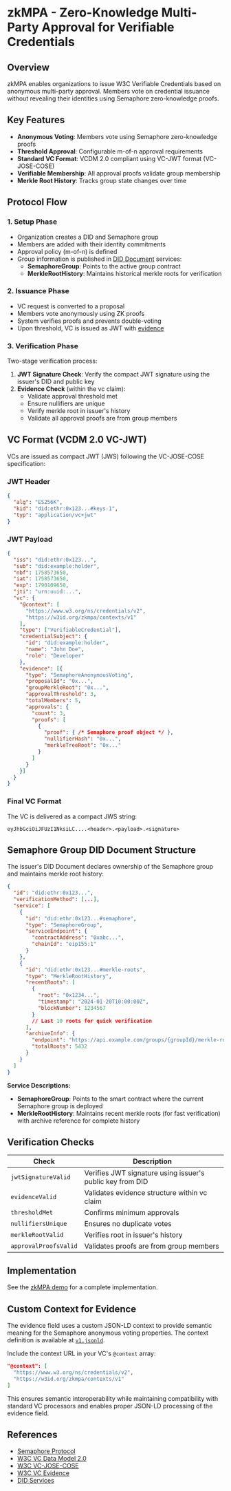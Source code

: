 # zkMPA - Zero-Knowledge Multi-Party Approval for Verifiable Credentials

## Overview

zkMPA enables organizations to issue W3C Verifiable Credentials based on anonymous multi-party approval. Members vote on credential issuance without revealing their identities using Semaphore zero-knowledge proofs.

## Key Features

- **Anonymous Voting**: Members vote using Semaphore zero-knowledge proofs
- **Threshold Approval**: Configurable m-of-n approval requirements
- **Standard VC Format**: VCDM 2.0 compliant using VC-JWT format (VC-JOSE-COSE)
- **Verifiable Membership**: All approval proofs validate group membership
- **Merkle Root History**: Tracks group state changes over time

## Protocol Flow

### 1. Setup Phase
- Organization creates a DID and Semaphore group
- Members are added with their identity commitments
- Approval policy (m-of-n) is defined
- Group information is published in [DID Document](#semaphore-group-did-document-structure) services:
  - **SemaphoreGroup**: Points to the active group contract
  - **MerkleRootHistory**: Maintains historical merkle roots for verification

### 2. Issuance Phase
- VC request is converted to a proposal
- Members vote anonymously using ZK proofs
- System verifies proofs and prevents double-voting
- Upon threshold, VC is issued as JWT with [evidence](#vc-format-vcdm-20-vc-jwt)

### 3. Verification Phase
Two-stage verification process:
1. **JWT Signature Check**: Verify the compact JWT signature using the issuer's DID and public key
2. **Evidence Check** (within the vc claim):
   - Validate approval threshold met
   - Ensure nullifiers are unique
   - Verify merkle root in issuer's history
   - Validate all approval proofs are from group members

## VC Format (VCDM 2.0 VC-JWT)

VCs are issued as compact JWT (JWS) following the VC-JOSE-COSE specification:

### JWT Header
```json
{
  "alg": "ES256K",
  "kid": "did:ethr:0x123...#keys-1",
  "typ": "application/vc+jwt"
}
```

### JWT Payload
```json
{
  "iss": "did:ethr:0x123...",
  "sub": "did:example:holder",
  "nbf": 1758573650,
  "iat": 1758573650,
  "exp": 1790109650,
  "jti": "urn:uuid:...",
  "vc": {
    "@context": [
      "https://www.w3.org/ns/credentials/v2",
      "https://w3id.org/zkmpa/contexts/v1"
    ],
    "type": ["VerifiableCredential"],
    "credentialSubject": {
      "id": "did:example:holder",
      "name": "John Doe",
      "role": "Developer"
    },
    "evidence": [{
      "type": "SemaphoreAnonymousVoting",
      "proposalId": "0x...",
      "groupMerkleRoot": "0x...",
      "approvalThreshold": 3,
      "totalMembers": 5,
      "approvals": {
        "count": 3,
        "proofs": [
          {
            "proof": { /* Semaphore proof object */ },
            "nullifierHash": "0x...",
            "merkleTreeRoot": "0x..."
          }
        ]
      }
    }]
  }
}
```

### Final VC Format
The VC is delivered as a compact JWS string:
```
eyJhbGciOiJFUzI1NksiLC....<header>.<payload>.<signature>
```

## Semaphore Group DID Document Structure

The issuer's DID Document declares ownership of the Semaphore group and maintains merkle root history:

```json
{
  "id": "did:ethr:0x123...",
  "verificationMethod": [...],
  "service": [
    {
      "id": "did:ethr:0x123...#semaphore",
      "type": "SemaphoreGroup",
      "serviceEndpoint": {
        "contractAddress": "0xabc...",
        "chainId": "eip155:1"
      }
    },
    {
      "id": "did:ethr:0x123...#merkle-roots",
      "type": "MerkleRootHistory",
      "recentRoots": [
        {
          "root": "0x1234...",
          "timestamp": "2024-01-20T10:00:00Z",
          "blockNumber": 1234567
        }
        // Last 10 roots for quick verification
      ],
      "archiveInfo": {
        "endpoint": "https://api.example.com/groups/{groupId}/merkle-roots",
        "totalRoots": 5432
      }
    }
  ]
}
```

**Service Descriptions:**
- **SemaphoreGroup**: Points to the smart contract where the current Semaphore group is deployed
- **MerkleRootHistory**: Maintains recent merkle roots (for fast verification) with archive reference for complete history

## Verification Checks

| Check | Description |
|-------|-------------|
| `jwtSignatureValid` | Verifies JWT signature using issuer's public key from DID |
| `evidenceValid` | Validates evidence structure within vc claim |
| `thresholdMet` | Confirms minimum approvals |
| `nullifiersUnique` | Ensures no duplicate votes |
| `merkleRootValid` | Verifies root in issuer's history |
| `approvalProofsValid` | Validates proofs are from group members |

## Implementation

See the [zkMPA demo](../examples/zkmpa-demo/README.md) for a complete implementation.

## Custom Context for Evidence

The evidence field uses a custom JSON-LD context to provide semantic meaning for the Semaphore anonymous voting properties. The context definition is available at [`v1.jsonld`](./v1.jsonld).

Include the context URL in your VC's `@context` array:

```json
"@context": [
  "https://www.w3.org/ns/credentials/v2",
  "https://w3id.org/zkmpa/contexts/v1"
]
```

This ensures semantic interoperability while maintaining compatibility with standard VC processors and enables proper JSON-LD processing of the evidence field.

## References

- [Semaphore Protocol](https://docs.semaphore.pse.dev/)
- [W3C VC Data Model 2.0](https://www.w3.org/TR/vc-data-model-2.0/)
- [W3C VC-JOSE-COSE](https://www.w3.org/TR/vc-jose-cose/)
- [W3C VC Evidence](https://www.w3.org/TR/vc-data-model-2.0/#evidence)
- [DID Services](https://www.w3.org/TR/did-1.0/#services)